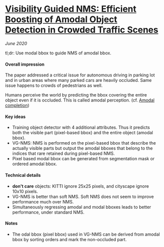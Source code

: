 # [Visibility Guided NMS: Efficient Boosting of Amodal Object Detection in Crowded Traffic Scenes](https://ml4ad.github.io/files/papers/Visibility%20Guided%20NMS:%20Efficient%20Boosting%20of%20Amodal%20Object%20Detection%20in%20Crowded%20Traffic%20Scenes.pdf)

_June 2020_

tl;dr: Use modal bbox to guide NMS of amodal bbox.

#### Overall impression
The paper addressed a critical issue for autonomous driving in parking lot and in urban areas where many parked cars are heavily occluded. Same issue happens to crowds of pedestrians as well.

Humans perceive the world by predicting the bbox covering the entire object even if it is occluded. This is called amodal perception. (cf. [Amodal completion](amodal_completion.md))

#### Key ideas
- Training object detector with 4 additional attributes. Thus it predicts both the visible part (pixel-based bbox) and the entire object (amodal bbox).
- VG-NMS: NMS is performed on the pixel-based bbox that describe the actually visible parts but output the amodal bboxes that belong to the indices that rare retained during pixel-based NMS.
- Pixel based modal bbox can be generated from segmentation mask or ordered amodal bbox. 

#### Technical details
- **don't care** objects: KITTI ignore 25x25 pixels, and cityscape ignore 10x10 pixels. 
- VG-NMS is better than soft NMS. Soft NMS does not seem to improve performance much over NMS. 
- Simultaneously regressing amodal and modal bboxes leads to better performance, under standard NMS. 

#### Notes
- The odal bbox (pixel bbox) used in VG-NMS can be derived from amodal bbox by sorting orders and mark the non-occluded part. 

